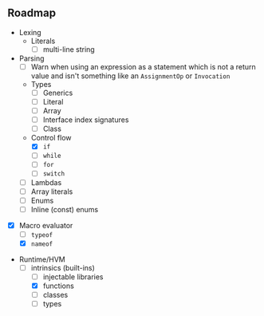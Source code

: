## Roadmap
- Lexing
  - Literals
    - [ ] multi-line string
- Parsing
  - [ ] Warn when using an expression as a statement which is not a return value and isn't something like an `AssignmentOp` or `Invocation`
  - Types
      - [ ] Generics
      - [ ] Literal
      - [ ] Array
      - [ ] Interface index signatures
      - [ ] Class
  - Control flow
      - [x] `if`
      - [ ] `while`
      - [ ] `for`
      - [ ] `switch`
  - [ ] Lambdas
  - [ ] Array literals
  - [ ] Enums
  - [ ] Inline (const) enums
- [x] Macro evaluator
  - [ ] `typeof`
  - [x] `nameof`
- Runtime/HVM
  - [ ] intrinsics (built-ins)
    - [ ] injectable libraries
    - [x] functions
    - [ ] classes
    - [ ] types
